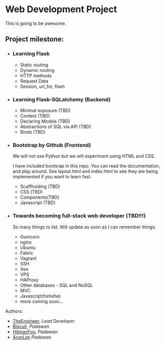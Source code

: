 # Web Development Project

This is going to be awesome.

## Project milestone:

* ### Learning Flask

	* Static routing
	* Dynamic routing
	* HTTP methods
	* Request Data
	* Session, url_for, flash

* ### Learning Flask-SQLalchemy (Backend)
	
	* Minimal exposure (TBD)
	* Context (TBD)
	* Declaring Models (TBD)
	* Abstractions of SQL via API (TBD)
	* Binds (TBD) 

* ### Bootstrap by Github (Frontend)
	
	We will not use Python but we will experiment using HTML and CSS.

	I have included bootsrap in this repo. You can read the documentation, and play around. See layout.html and index.html to see they 
	are being implemented if you want to learn fast.

	* Scaffholding (TBD)
	* CSS (TBD)
	* Components(TBD)
	* Javascript (TBD)

* ### Towards becoming full-stack web developer (TBD!!!)

	So many things to list. Will update as soon as I can remember things.

	* Gunicorn
	* nginx
	* Ubuntu
	* Fabric
	* Vagrant
	* SSH
	* Xen
	* VPS
	* HAProxy 
	* Other databases - SQL and NoSQL
	* MVC
	* Javascript(hehehe)
	* more coming soon...


Authors:

*	[TheEngineer](http://afeezaziz.com), *Lead Developer*
*	[Biscuit](http://), *Padawan*
*	[HitmanFoo](http://), *Padawan*
*	[AronLim](http://) *Padawan*
